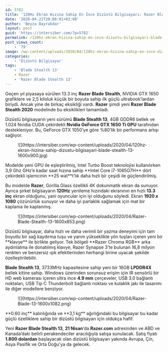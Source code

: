 ```yaml
---
id: 5782
title: '120Hz Ekran Hızına Sahip En İnce Dizüstü Bilgisayarı: Razer Blade Stealth 13'
date: '2020-04-21T20:00:01+03:00'
author: 'Beyza Bayrakdar'
layout: post
guid: 'https://intersiber.com/?p=5782'
permalink: /120hz-ekran-hizina-sahip-en-ince-dizustu-bilgisayari-blade-stealth-13/
post_views_count:
    - '79'
image: /wp-content/uploads/2020/04/120hz-ekran-hizina-sahip-en-ince-dizustu-bilgisayari-blade-stealth-13.jpg
categories:
    - 'Dizüstü Bilgisayar'
tags:
    - 'Blade Stealth 13'
    - Razer
    - 'Razer Blade Stealth 13'
---
```


Geçen yıl piyasaya sürülen 13.3 inç **Razer Blade Stealth**, NVIDIA GTX 1650 grafiklere ve 2,5 kiloluk küçük bir boyuta sahip ilk güçlü ultrabook’lardan biriydi. Ancak yine de birkaç eksikliği vardı. **Razer** şimdi yeni **Razer Blade Stealth 2020** modelinde bu eksiklikleri tamamladı.

Dizüstü bilgisayarın yeni sürümü **Blade Stealth 13**, 4GB GDDR6 bellek ve 1.024 Nvidia CUDA çekirdekli **Nvidia GeForce GTX 1650 Ti GPU** tarafından destekleniyor. Bu, GeForce GTX 1050’ye göre %80’lik bir performans artışı sağlıyor.

<figure class="wp-block-image size-large">![](https://intersiber.com/wp-content/uploads/2020/04/120hz-ekran-hizina-sahip-dizustu-bilgisayari-blade-stealth-13-1600x900.jpg)</figure>Modelde yeni GPU ile eşleştirilmiş, Intel Turbo Boost teknolojisi kullanılırken 3,9 Ghz GHz’e kadar saat hızına sahip **Intel Core i7-1065G7H** dört çekirdekli işlemcinin **25 wat**t’lık daha hızlı bir çeşidi ile güçlendirilmiş.

Bu modelde **Razer**, Gorilla Glass özellikli 4K dokunmatik ekran da sunuyor. Ayrıca şirket bilgisayarın **120Hz** yenileme hızındaki ekranının en hızlı **13.3 inç** ekran olduğunu, yani oyuncular için iyi olduğunu söyledi. Ekran **1920 x 1080** çözünürlük sunuyor ve daha iyi parlaklık sağlamak için mat bir kaplama ile kaplanmış.

<figure class="wp-block-image size-large">![](https://intersiber.com/wp-content/uploads/2020/04/Razer-Blade-Stealth-13-1600x853.png)</figure>Dizüstü bilgisayar, daha hızlı ve daha verimli bir yazma deneyimi için tam boyutlu bir sağ kaydırma tuşu ve yarım yükseklikte yön tuşları içeren yeni bir **klavye** ile birlikte geliyor. Tek bölgeli **Razer Chroma RGB** arka aydınlatma ile donatılmış klavye, Razer Synapse 3’te bulunan 16,8 milyon renkten ve benzersiz ışık efektlerinden herhangi birine uyacak şekilde özelleştirilebilir.

**Blade Stealth 13**, 3733MHz kapasitesine sahip yeni bir 16GB **LPDDR4X** bellek kitine sahip. Windows üzerinden sorunsuz erişim için IR sensörlü bir HD web kamerası içeren ultra ince **4.9 mm** çerçeveler, USB 3.0 bağlantı noktaları, USB Tip C Thunderbolt bağlantı noktası ve kulaklık jakı ile tasarımı ile diğer modellere benziyor.

<figure class="wp-block-image size-large">![](https://intersiber.com/wp-content/uploads/2020/04/Razer-Blade-13-1600x1082.png)</figure>**0.60 inç** kalınlığında ve **3,1 kg** ağırlığındaki bu bilgisayar bu kadar güçlü özelliklere sahip bir dizüstü bilgisayarı için oldukça hafif.

Yeni **Razer Blade Stealth 13**, **21 Nisan**‘da **Razer.com** adresinden ve ABD ve Kanada’daki belirli perakendeciler aracılığıyla satışa sunulacak. Satış fiyatı **1.800 dolardan** başlayacak olan dizüstü bilgisayarı yakında Avrupa, Çin, Asya Pasifik ve Orta Doğu’ya da gelecek.